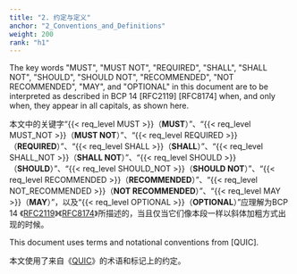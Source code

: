 ```yaml
---
title: "2. 约定与定义"
anchor: "2_Conventions_and_Definitions"
weight: 200
rank: "h1"
---
```


The key words "MUST", "MUST NOT", "REQUIRED", "SHALL", "SHALL NOT", "SHOULD", "SHOULD NOT", "RECOMMENDED", "NOT RECOMMENDED", "MAY", and "OPTIONAL" in this document are to be interpreted as described in BCP 14 [RFC2119] [RFC8174] when, and only when, they appear in all capitals, as shown here.

本文中的关键字“{{< req_level MUST >}}（**MUST**）”、“{{< req_level MUST_NOT >}}（**MUST NOT**）”、“{{< req_level REQUIRED >}}（**REQUIRED**）”、“{{< req_level SHALL >}}（**SHALL**）”、“{{< req_level SHALL_NOT >}}（**SHALL NOT**）”、“{{< req_level SHOULD >}}（**SHOULD**）”、“{{< req_level SHOULD_NOT >}}（**SHOULD NOT**）”、“{{< req_level RECOMMENDED >}}（**RECOMMENDED**）”、“{{< req_level NOT_RECOMMENDED >}}（**NOT RECOMMENDED**）”、“{{< req_level MAY >}}（**MAY**）”，以及“{{< req_level OPTIONAL >}}（**OPTIONAL**）”应理解为BCP 14 《[RFC2119](https://www.rfc-editor.org/info/rfc2119)》《[RFC8174](https://www.rfc-editor.org/info/rfc8174)》所描述的，当且仅当它们像本段一样以斜体加粗方式出现的时候。

This document uses terms and notational conventions from [QUIC].

本文使用了来自《[QUIC]()》的术语和标记上的约定。
